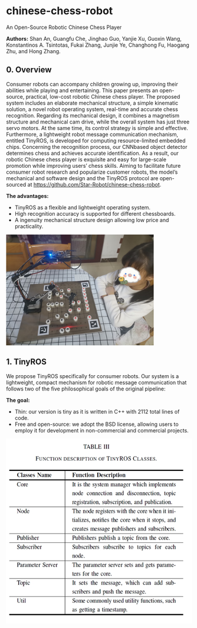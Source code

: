 # chinese-chess-robot
An Open-Source Robotic Chinese Chess Player

**Authors:** Shan An, Guangfu Che, Jinghao Guo, Yanjie Xu, Guoxin Wang, Konstantinos A. Tsintotas, Fukai Zhang, Junjie Ye, Changhong Fu, Haogang Zhu, and Hong Zhang.

## 0. Overview

Consumer robots can accompany children growing up, improving their abilities while playing and entertaining. This paper presents an open-source, practical, low-cost robotic Chinese chess player. The proposed system includes an
elaborate mechanical structure, a simple kinematic solution, a novel robot operating system, real-time and accurate chess recognition. Regarding its mechanical design, it combines a magnetism structure and mechanical cam drive, while the
overall system has just three servo motors. At the same time, its control strategy is simple and effective. Furthermore, a lightweight robot message communication mechanism, entitled TinyROS, is developed for computing resource-limited embedded
chips. Concerning the recognition process, our CNNbased object detector determines chess and achieves accurate identification. As a result, our robotic Chinese chess player is exquisite and easy for large-scale promotion while improving
users’ chess skills. Aiming to facilitate future consumer robot research and popularize customer robots, the model’s mechanical and software design and the TinyROS protocol are open-sourced at https://github.com/Star-Robot/chinese-chess-robot.

**The advantages:** 
+ TinyROS as a flexible and lightweight operating system.
+ High recognition accuracy is supported for different chessboards.
+ A ingenuity mechanical structure design allowing low price and practicality.

 <img src="./images/teaser_m.jpg" height="300">

## 1. TinyROS

We propose TinyROS specifically for consumer robots. Our system is a lightweight, compact mechanism for robotic message communication that
follows two of the five philosophical goals of the original pipeline:

**The goal:** 
+ Thin: our version is tiny as it is written in C++ with 2112 total lines of code. 
+ Free and open-source: we adopt the BSD license, allowing users to employ it for development in non-commercial and commercial projects. 

 <img src="./images/tinyros.jpg" height="500">
